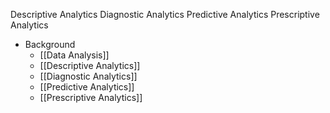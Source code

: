 Descriptive Analytics
Diagnostic Analytics
Predictive Analytics
Prescriptive Analytics

* Background
	* [[Data Analysis]]
	* [[Descriptive Analytics]]
	* [[Diagnostic Analytics]]
	* [[Predictive Analytics]]
	* [[Prescriptive Analytics]]